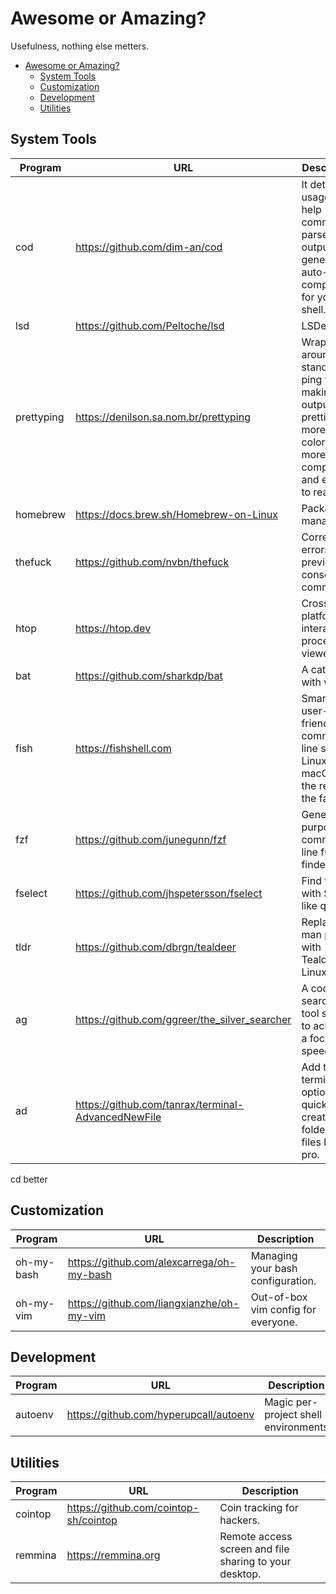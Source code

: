# Awesome or Amazing?

Usefulness, nothing else metters.

- [Awesome or Amazing?](#awesome-or-amazing)
  - [System Tools](#system-tools)
  - [Customization](#customization)
  - [Development](#development)
  - [Utilities](#utilities)

## System Tools

| Program    | URL                                                | Description                                                                                                         |
| ---------- | -------------------------------------------------- | ------------------------------------------------------------------------------------------------------------------- |
| cod        | https://github.com/dim-an/cod                      | It detects usage of --help commands parses their output and generates auto-completions for your shell.              |
| lsd        | https://github.com/Peltoche/lsd                    | LSDeluxe.                                                                                                           |
| prettyping | https://denilson.sa.nom.br/prettyping              | Wrapper around the standard ping tool, making the output prettier, more colorful, more compact, and easier to read. |
| homebrew   | https://docs.brew.sh/Homebrew-on-Linux             | Package manager.                                                                                                    |
| thefuck    | https://github.com/nvbn/thefuck                    | Corrects errors in previous console commands.                                                                       |
| htop       | https://htop.dev                                   | Cross-platform interactive process viewer.                                                                          |
| bat        | https://github.com/sharkdp/bat                     | A cat  clone with wings.                                                                                            |
| fish       | https://fishshell.com                              | Smart and user-friendly command line shell for Linux, macOS, and the rest of the family.                            |
| fzf        | https://github.com/junegunn/fzf                    | General-purpose command-line fuzzy finder.                                                                          |
| fselect    | https://github.com/jhspetersson/fselect            | Find files with SQL-like queries.                                                                                   |
| tldr       | https://github.com/dbrgn/tealdeer                  | Replace man pages with Tealdeer on Linux                                                                            |
| ag         | https://github.com/ggreer/the_silver_searcher      | A code searching tool similar to ack, with a focus on speed.                                                        |
| ad         | https://github.com/tanrax/terminal-AdvancedNewFile | Add to your terminal the option to quickly create folders and files like a pro.                                     |
cd better

## Customization

| Program    | URL                                       | Description                         |
| ---------- | ----------------------------------------- | ----------------------------------- |
| oh-my-bash | https://github.com/alexcarrega/oh-my-bash | Managing your bash configuration.   |
| oh-my-vim  | https://github.com/liangxianzhe/oh-my-vim | Out-of-box vim config for everyone. |


## Development

| Program | URL                                    | Description                          |
| ------- | -------------------------------------- | ------------------------------------ |
| autoenv | https://github.com/hyperupcall/autoenv | Magic per-project shell environments |

## Utilities

| Program | URL                                   | Description                                            |
| ------- | ------------------------------------- | ------------------------------------------------------ |
| cointop | https://github.com/cointop-sh/cointop | Coin tracking for hackers.                             |
| remmina | https://remmina.org                   | Remote access screen and file sharing to your desktop. |
